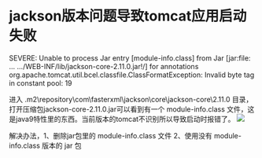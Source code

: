 # jackson版本问题导致tomcat应用启动失败

SEVERE: Unable to process Jar entry [module-info.class] from Jar [jar:file: ... .../WEB-INF/lib/jackson-core-2.11.0.jar!/] for annotations
org.apache.tomcat.util.bcel.classfile.ClassFormatException: Invalid byte tag in constant pool: 19

进入 .m2\repository\com\fasterxml\jackson\core\jackson-core\2.11.0 目录，打开压缩包jackson-core-2.11.0.jar可以看到有一个 module-info.class 文件，这是java9特性里的东西。当前版本的tomcat不识别所以导致启动时报错了。
![](_v_images/20201228130422244_21567.png)

解决办法，1、删除jar包里的 module-info.class 文件
2、使用没有 module-info.class 版本的 jar 包